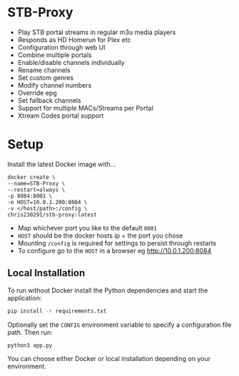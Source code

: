# STB-Proxy

- Play STB portal streams in regular m3u media players
- Responds as HD Homerun for Plex etc
- Configuration through web UI
- Combine multiple portals
- Enable/disable channels individually
- Rename channels
- Set custom genres
- Modify channel numbers
- Override epg
- Set fallback channels
- Support for multiple MACs/Streams per Portal
- Xtream Codes portal support


# Setup

Install the latest Docker image with...

```
docker create \
--name=STB-Proxy \
--restart=always \
-p 8084:8001 \
-e HOST=10.0.1.200:8084 \
-v </host/path>:/config \
chris230291/stb-proxy:latest
```

- Map whichever port you like to the default `8001`
- `HOST` should be the docker hosts ip + the port you chose
- Mounting `/config` is required for settings to persist through restarts
- To configure go to the `HOST` in a browser eg <http://10.0.1.200:8084>

## Local Installation

To run without Docker install the Python dependencies and start the application:

```bash
pip install -r requirements.txt
```

Optionally set the `CONFIG` environment variable to specify a configuration file path.
Then run:

```bash
python3 app.py
```

You can choose either Docker or local installation depending on your environment.
